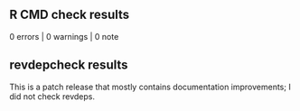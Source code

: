 ## R CMD check results

0 errors | 0 warnings | 0 note

## revdepcheck results

This is a patch release that mostly contains documentation improvements; I did not check revdeps.
